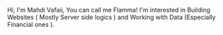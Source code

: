 Hi, I'm Mahdi Vafaii, You can call me Flamma!
I'm interested in Building Websites ( Mostly Server side logics ) and Working with Data (Especially Financial ones ).



